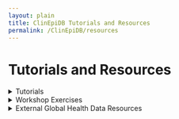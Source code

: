 ```yaml
---
layout: plain
title: ClinEpiDB Tutorials and Resources
permalink: /ClinEpiDB/resources
---
```

<div id="ce-static-content">

<h1 id="resources">Tutorials and Resources</h1>

<div id="clinepi-tutorials">
  <details>
    <summary class="h2">Tutorials</summary>
    <ul>
      {% for item in site.data.clinepi_tutorials %}
      {% if item.type == "tutorial" %}
      <li id="{{ item.uid }}">
        <a target="_blank" href="/documents/tutorials/{{ item.fileName }}" title="{{ item.date  }} - {{ item.description  }}">
          <i class="fa fa-file-pdf-o"></i>{{ item.title }}</a></li>
      {% endif %}
      {% unless forloop.last %}{% endunless %}{% endfor %}
    </ul>
  </details>
</div>

<div id="clinepi-exercises">
  <details>
    <summary class="h2">Workshop Exercises</summary>
    <ul>
      {% for item in site.data.clinepi_tutorials %}
      {% if item.type == "exercise" %}
      <li id="{{ item.uid }}">
        <a target="_blank" href="/documents/workshop_exercises/{{ item.fileName }}" title="{{ item.date  }} - {{ item.description  }}">
          <i class="fa fa-file-pdf-o"></i>{{ item.title }}</a></li>
      {% endif %}
      {% unless forloop.last %}{% endunless %}{% endfor %}
    </ul>
  </details>
</div>

<div id="clinepi-resources">
  <details>
    <summary class="h2">External Global Health Data Resources</summary>
      <details>
        <summary class="h3">Education and Training</summary>
        <ul>
        {% for item in site.data.clinepi_tutorials %}
        {% if item.type == "resource" and  item.subtype == "education" %}
          <li id="{{ item.uid }}">
            <a target="_blank" href="{{ item.fileName }}" title="{{ item.description }}">{{ item.title }}</a> - {{ item.description }}
          </li>
        {% endif %}
        {% unless forloop.last %}{% endunless %}{% endfor %}
        </ul>
      </details>

      <details>
        <summary class="h3">Data Management</summary>
        <ul>
        {% for item in site.data.clinepi_tutorials %}
        {% if item.type == "resource" and  item.subtype == "management" %}
          <li id="{{ item.uid }}">
            <a target="_blank" href="{{ item.fileName }}" title="{{ item.description }}">{{ item.title }}</a> - {{ item.description }}
          </li>
        {% endif %}
        {% unless forloop.last %}{% endunless %}{% endfor %}
        </ul>
      </details>

      <details>
        <summary class="h3">Data Visualization, Analysis, Modeling, and Simulations</summary>
        <ul>
        {% for item in site.data.clinepi_tutorials %}
        {% if item.type == "resource" and  item.subtype == "visualization" %}
          <li id="{{ item.uid }}">
            <a target="_blank" href="{{ item.fileName }}" title="{{ item.description }}">{{ item.title }}</a> - {{ item.description }}
          </li>
        {% endif %}
        {% unless forloop.last %}{% endunless %}{% endfor %}
        </ul>
      </details>
  </details>
</div>

</div>
